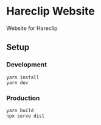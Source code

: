 # Hareclip Website

Website for Hareclip

## Setup

### Development

    yarn install
    yarn dev

### Production

    yarn build
    npx serve dist